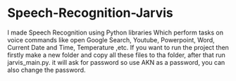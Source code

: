 # Speech-Recognition-Jarvis
I made Speech Recognition using Python libraries 
Which perform tasks on voice commands like open Google Search, Youtube, Powerpoint, Word, Current Date and Time, Temperature ,etc.
If you want to run the project then firstly make a new folder and copy all these files to tha folder, after that run jarvis_main.py. it will ask for password 
so use AKN as a password, you can also change the password.
